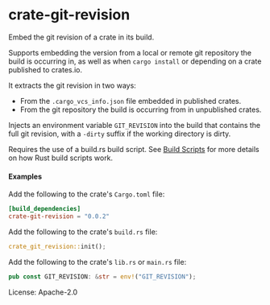 # crate-git-revision

Embed the git revision of a crate in its build.

Supports embedding the version from a local or remote git repository the build
is occurring in, as well as when `cargo install` or depending on a crate
published to crates.io.

It extracts the git revision in two ways:
- From the `.cargo_vcs_info.json` file embedded in published crates.
- From the git repository the build is occurring from in unpublished crates.

Injects an environment variable `GIT_REVISION` into the build that contains
the full git revision, with a `-dirty` suffix if the working directory is
dirty.

Requires the use of a build.rs build script. See [Build Scripts]() for more
details on how Rust build scripts work.

[Build Scripts]: https://doc.rust-lang.org/cargo/reference/build-scripts.html

#### Examples

Add the following to the crate's `Cargo.toml` file:

```toml
[build_dependencies]
crate-git-revision = "0.0.2"
```

Add the following to the crate's `build.rs` file:

```rust
crate_git_revision::init();
```

Add the following to the crate's `lib.rs` or `main.rs` file:

```rust
pub const GIT_REVISION: &str = env!("GIT_REVISION");
```

License: Apache-2.0
